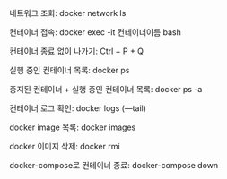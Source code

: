 

네트워크 조회: docker network ls

컨테이너 접속: docker exec -it 컨테이너이름 bash

컨테이너 종료 없이 나가기: Ctrl + P + Q

실행 중인 컨테이너 목록: docker ps

중지된 컨테이너 + 실행 중인 컨테이너 목록: docker ps -a

컨테이너 로그 확인: docker logs (—tail)

docker image 목록: docker images

docker 이미지 삭제: docker rmi 

docker-compose로 컨테이너 종료: docker-compose down

